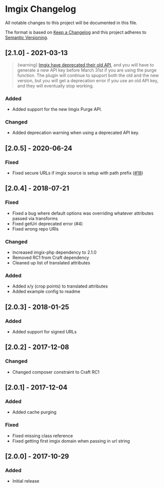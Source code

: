 # Imgix Changelog

All notable changes to this project will be documented in this file.

The format is based on [Keep a Changelog](http://keepachangelog.com/) and this project adheres to [Semantic Versioning](http://semver.org/).

## [2.1.0] - 2021-03-13

> {warning} [Imgix have deprecated their old API](https://blog.imgix.com/2020/10/16/api-deprecation), and you will have to generate a new API key before March 31st if you are using the purge function. The plugin will continue to spuport both the old and the new version, but you will get a deprecation error if you use an old API key, and they will eventually stop working.

### Added
- Added support for the new Imgix Purge API.

### Changed
- Added deprecation warning when using a deprecated API key.

## [2.0.5] - 2020-06-24
### Fixed
- Fixed secure URLs if imgix source is setup with path prefix ([#18](https://github.com/sjelfull/craft3-imgix/pull/18))

## [2.0.4] - 2018-07-21
### Fixed
- Fixed a bug where default options was overriding whatever attributes passed via transforms
- Fixed getUri deprecated error (#4)
- Fixed wrong repo URls

### Changed
- Increased imgix-php dependency to 2.1.0
- Removed RC1 from Craft dependency
- Cleaned up list of translated attributes

### Added
- Added x/y (crop points) to translated attributes
- Added example config to readme

## [2.0.3] - 2018-01-25
### Added
- Added support for signed URLs

## [2.0.2] - 2017-12-08
### Changed
- Changed composer constraint to Craft RC1

## [2.0.1] - 2017-12-04
### Added
- Added cache purging

### Fixed
- Fixed missing class reference
- Fixed getting first imgix domain when passing in url string 

## [2.0.0] - 2017-10-29
### Added
- Initial release
